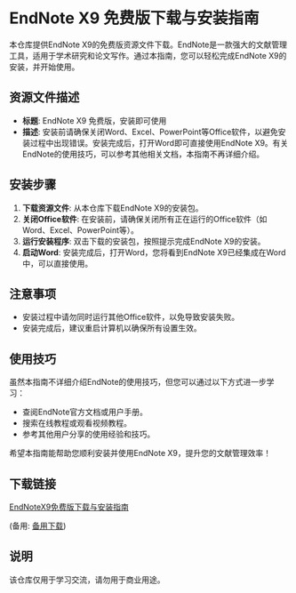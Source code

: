 # EndNote X9 免费版下载与安装指南

本仓库提供EndNote X9的免费版资源文件下载。EndNote是一款强大的文献管理工具，适用于学术研究和论文写作。通过本指南，您可以轻松完成EndNote X9的安装，并开始使用。

## 资源文件描述

- **标题**: EndNote X9 免费版，安装即可使用
- **描述**: 安装前请确保关闭Word、Excel、PowerPoint等Office软件，以避免安装过程中出现错误。安装完成后，打开Word即可直接使用EndNote X9。有关EndNote的使用技巧，可以参考其他相关文档，本指南不再详细介绍。

## 安装步骤

1. **下载资源文件**: 从本仓库下载EndNote X9的安装包。
2. **关闭Office软件**: 在安装前，请确保关闭所有正在运行的Office软件（如Word、Excel、PowerPoint等）。
3. **运行安装程序**: 双击下载的安装包，按照提示完成EndNote X9的安装。
4. **启动Word**: 安装完成后，打开Word，您将看到EndNote X9已经集成在Word中，可以直接使用。

## 注意事项

- 安装过程中请勿同时运行其他Office软件，以免导致安装失败。
- 安装完成后，建议重启计算机以确保所有设置生效。

## 使用技巧

虽然本指南不详细介绍EndNote的使用技巧，但您可以通过以下方式进一步学习：

- 查阅EndNote官方文档或用户手册。
- 搜索在线教程或观看视频教程。
- 参考其他用户分享的使用经验和技巧。

希望本指南能帮助您顺利安装并使用EndNote X9，提升您的文献管理效率！

## 下载链接
[EndNoteX9免费版下载与安装指南](https://pan.quark.cn/s/cbefde2a1e07) 

(备用: [备用下载](https://pan.baidu.com/s/1lsRVYOsL19x5edc14k-evw?pwd=1223))

## 说明

该仓库仅用于学习交流，请勿用于商业用途。
